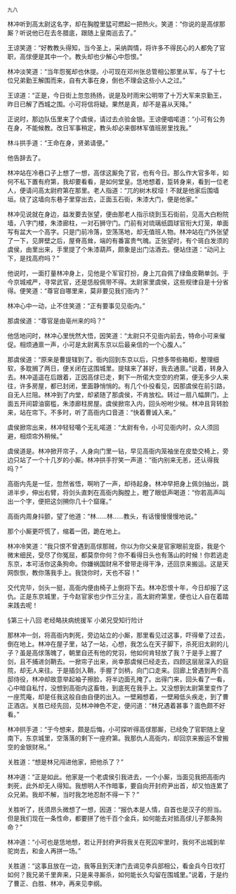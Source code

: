     九八 

   林冲听到高太尉这名字，却在胸膛里猛可燃起一把热火。笑道：“你说的是高俅那厮？听说他已在去冬腊底，跟随上皇南巡去了。”

   王谅笑道：“好教教头得知，当今圣上，采纳舆情，将许多不得民心的人都免了官职，高俅便是其中一个。教头却也少解心中怨恨。”

   林冲淡笑道：“当年怨冤却也休提。小可现在邓州张总管相公那里从军，与了十七位兄弟勤王解围而来，自有大事在身，倒也不理会这些小人之过。”

   王谅道：“正是，今日街上忽忽扬扬，说是及时雨宋公明带了十万大军来京勤王，昨日已解了西城之围。小可将信将疑。果然是真，却不是喜从天降。”

   正说时，那边队伍里来了个虞侯，请过去点验金银。王谅便唱喏道：“小可有公务在身，不能候教。改日军事稍定，教头却必来御林军值班房里找我。”

   林斗拱手道：“王命在身，贤弟请便。”

   他告辞去了。

   林冲站在冷巷口子上想了一想，高俅这厮免了官，也有今日。那么作大官多年，如何不私下置有府第，我却要看看，是如何堂皇。恁地想着，踅转身来，看到一位老人，便请问高太尉府第在那里。老人指道：“兀的树木杈垭！不就是他家后围墙垣。绕了这墙向东巷子里穿出去，正面玉石街，朱漆大门，便是他家。”

   林冲见说就在身边，益发要去张望，便由那老人指示绕到玉石街前，见高大白粉院墙，八字门楼，朱漆廊柱，一对石狮守门。门前有对琉璃纸圆球官衔大灯笼，单面写有盆大一个高字。只是门前冷落，空荡荡地，却无值班人物。林冲站在门外张望了一下，见屏壁之后，屋脊高耸，端的有番富贵气魄。正张望时，有个斑白发须的虞侯，由里出来，手里提了个朱漆葫芦，颇象是出门沽酒去。便站住道：“动问上下，是找高府吗？”

   他说时，一面打量林冲身上，见他是个军官打扮，身上兀自佩了绿鱼皮鞘单剑。于今京城戒严，寻常武官，还是恁般佩带不得。太尉家里虞侯，这些规律自是十分省得。便笑道：“尊官自哪里来，莫非要见我们衙内？”

   林冲心中一动，止不住笑道：“正有要事见见衙内。”

   那虞侯道：“尊官是由亳州来的吗？”

   他恁地问时，林冲心里恍然大悟，因笑道：“太尉只不见衙内前去，特命小可来催促。相烦通禀一声，小可是太尉离东京以后最亲信的一个心腹人。”

   那虞侯道：“原来是曹提辖到了。衙内回到东京以后，只想多带些箱柜，整理细软，多耽搁了两日，便关闭在这围城里。提辖来了甚好，我去通禀。”说着，转身入去。林冲遥遥在后跟着，正因高俅已走，剩下一所偌大空空的府第，便无多少人来往，许多房屋，都已封闭，里面静悄悄的。有几个仆役看见，因那虞侯在前引路，自无人拦阻。林冲到了内堂，却紧随了那虞侯，不肯放松。转过一扇八幅屏门，上面五开间碧油窗槛，朱漆廊柱房屋。虞侯掀帘入内，回头吩咐少候。林冲且背转脸来，站在帘下。不多时，听了高衙内口音道：“快着曹诚入来。”

   虞侯掀帘出来，林冲轻轻噶个无礼喏道：“太尉有令，小可见衙内时，众人须回避，相烦帘外稍候。”

   虞侯道是。林冲掀开帘子，人身向门里一钻，早见高衙内笼袖坐在皮垫交椅上，旁边只站了一个十几岁的小厮。林冲拱手狞笑一声道：“衙内别来无恙，还认得我吗？”

   高衙内先是一怔，忽然省悟，啊哟了一声，却待起身。林冲早把身上佩剑抽出，跳进半步，伸出右臂，将剑头直刺在高衙内胸膛上，瞪了眼低声喝道：“你若高声叫出一个字，便把这剑搠你几十个窟窿。”

   高衙内周身抖颤，望了他道：“林……林……教头，有话慢慢慢慢地说。”

   那个小厮更吓慌了，缩着一团，跪在地上。

   林冲冷笑道：“我只恨不曾遇到高俅那贼，你以为你父亲是官家眼前宠臣，我是个微末细民，受尽了你冤屈，都莫奈你何？你不看得日头也有落山的时候！你若逃走东京，本可活你这条狗命。你嫌祸国财帛不曾带走得干净，还回京来搬运。这是天网恢恢，教你落我手上。我饶你时，天也不容！”

   交代完毕，剑头一挺，高衙内便由椅子上倒将下去。林冲忍恨十年，今日却报了这仇。正是东京城里，于今赵官家也少作三分主，高太尉府第里，便也让人自在着踏来践去呢！

   §第三十八回 老经略扶病统援军 小弟兄受知行险计

   那林冲一剑，将高衙内刺死，旁边站立的小厮，那里看见过这事，吓得晕了过去，倒在地上。林冲在屋子里，站了一站，心想，我怎么在天子脚下，杀死旧太尉的儿子？虽是高俅落魄了，朝里自还有他的党羽，他如何肯轻放了我？于是手上握了剑，且不捕进剑鞘去。一掀帘子出来，尚幸那虞候已经走去，四顾这层层深入的庭院，却无人来往。于是插剑入鞘，手握了剑柄，向门口走来。回廊上曾遇到两个高邸侍役，林冲却故意举起袖子擦脸，将半边面孔掩了。出得门来，回头看了一看，心中暗自私忖，没想到高衙内这畜牲，到底死在我手上。又没想到太尉第里变作了一座荒庵，却是任我这般自由自便的出入。一壁厢想着，一壁厢低头疾走，到了曹正酒店。关胜已经先回，见林冲神色不定，便问道：“林兄遇着甚事？面色颇不好看。”

   林冲拱手道：“于今想来，颇是后悔，小可探听得高俅那厮，已经免了官职随上皇南下。东京城里，空落落的剩下一座府第。我那仇人高衙内，却回京来搬运不曾搬空的金银财帛。”

   关胜道：“想是林兄闯进他家，把他杀了？”

   林冲道：“正是如此。他家是一个老虞侯引我进去，一个小厮，当面见我把高衙内刺死，此外却无人得知。我想明人不作暗事，要自向开封府尹出首，却又怕连累了众兄弟。我却不解，当时我怎地忍耐不得一下？”

   关胜听了，抚须昂头微想了一想，因道：“报仇本是人情，自首也是汉子的担当。但是我们现在一条性命，都要拼了他千百个金兵，如何能去对抵高俅儿子那条狗命？”

   林冲道：“小可也是恁地想，若让开封府尹将我关在死囚牢里时，我何不出城到牟驼岗去，和金人再拼一场。”

   关胜道：“这事且放在一边，我等且到天津门去谒见李兵部相公，看金兵今日攻打如何？我兄弟千里奔来，只是来寻厮杀，如何能长久勾留在围城里。”说着，于是约了曹正、白胜、林冲，再来见李纲。

